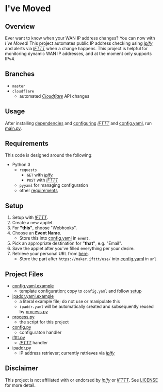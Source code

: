 # I've Moved

## Overview

Ever want to know when your WAN IP address changes? You can now with *I've Moved*! This project automates public IP address checking using *[ipify][IPIFY]* and alerts via *[IFTTT][IFTTT]* when a change happens. This project is helpful for monitoring dynamic WAN IP addresses, and at the moment only supports IPv4.

## Branches

- `master`
- `cloudflare`
    - automated *[Cloudflare][CLOUDFLARE]* API changes

## Usage

After installing [dependencies](#requirements) and [configuring](#setup) *[IFTTT][IFTTT]* and [config.yaml](config.yaml.example), run [main.py](main.py).

## Requirements

This code is designed around the following:

- Python 3
    - `requests`
        - `GET` with *[ipify][ipify]*
        - `POST` with *[IFTTT][ifttt]*
    - `pyyaml` for managing configuration
    - other [requirements](requirements.txt)

## Setup

1. Setup with *[IFTTT][ifttt]*.
2. Create a new applet.
3. For **"this"**, choose "Webhooks".
4. Choose an **Event Name**.
    - Store this into [config.yaml](config.yaml.example) in `event`.
5. Pick an appropriate destination for **"that"**, e.g. "Email".
6. Save the applet after you've filled everything per your desire.
7. Retrieve your personal URL from [here](https://ifttt.com/maker_webhooks/settings).
    - Store the part after `https://maker.ifttt/use/` into [config.yaml](config.yaml.example) in `url`.

## Project Files

- [config.yaml.example](config.yaml.example)
    - template configuration; copy to `config.yaml` and follow [setup](#setup)
- [ipaddr.yaml.example](ipaddr.yaml.example)
    - a literal example file; do not use or manipulate this
    - `ipaddr.yaml` will be automatically created and subsequently reused by [process.py](process.py)
- [process.py](process.py)
    - the script for this project
- [config.py](config.py)
    - configuraton handler
- [ifttt.py](ifttt.py)
    - *[IFTTT][IFTTT]* handler
- [ipaddr.py](ipaddr.py)
    - IP address retriever; currently retrieves via *[ipify][IPIFY]*

## Disclaimer

This project is not affiliated with or endorsed by *[ipify][IPIFY]* or *[IFTTT][IFTTT]*. See [LICENSE](LICENSE) for more detail.

[IPIFY]: https://ipify.org
[IFTTT]: https://ifttt.com
[CLOUDFLARE]: https://www.cloudflare.com
